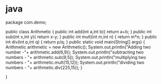 # java
package com.demo;

public class Arithmetic {
    public int add(int a,int b){
        return a+b;
    }
    public int sub(int x,int y){
        return x-y;
    }
    public int mult(int m,int n) {
        return m*n;
    }
    public int div(int p,int q) {
        return p/q;
    }
    public static void main(String[] args) {
        Arithmetic arithmetic = new Arithmetic();
        System.out.println("Adding two number -"+ arithmetic.add(6,9));
        System.out.println("subtracting two numbers - "+ arithmetic.sub(9,5));
        System.out.println("multiplying two numbers - "+ arithmetic.mult(15,12));
        System.out.println("dividing two numbers - "+ arithmetic.div(225,15));
    }

}
